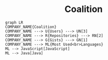 <h1 align="center">Coalition</h1>

```mermaid
graph LR
COMPANY_NAME{Coalition}
COMPANY_NAME ---> U{Users} ---> UN[3]
COMPANY_NAME ---> R{Repositories} ---> RN[2]
COMPANY_NAME ---> G{Gists} ---> GN[1]
COMPANY_NAME ---> ML{Most Used<br>Languages}
ML --> JavaScript[JavaScript]
ML --> Java[Java]
```
